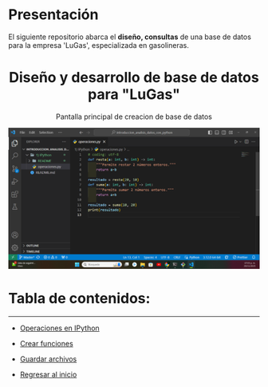 # Presentación

El siguiente repositorio abarca el **diseño, consultas** de una base de datos para la empresa 'LuGas', especializada en gasolineras.

<h1 align="center"> Diseño y desarrollo de base de datos para "LuGas" </h1>
<p align="center"> Pantalla principal de creacion de base de datos </p>
<p align="center"><img src="README/1_Resultado_Final.png"/></p>

# Tabla de contenidos:

---

- [Operaciones en IPython](README/1_Resultado_Final.png)
- [Crear funciones](README/2_Crear_Funciones.png)
- [Guardar archivos](README/3_Guardar_Archivo.png)

- [Regresar al inicio](#presentación)
